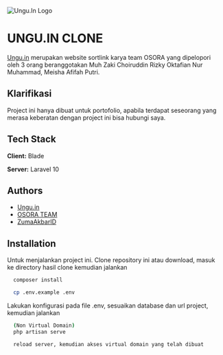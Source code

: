 ![Ungu.In Logo](https://ungu.in/assets/img/logo/unguin.svg)

# UNGU.IN CLONE

[Ungu.in](https://ungu.in/) merupakan website sortlink karya team OSORA yang dipelopori oleh 3 orang beranggotakan Muh Zaki Choiruddin Rizky Oktafian Nur Muhammad, Meisha Afifah Putri.

## Klarifikasi

Project ini hanya dibuat untuk portofolio, apabila terdapat seseorang yang merasa keberatan dengan project ini bisa hubungi saya.

## Tech Stack

**Client:** Blade

**Server:** Laravel 10

## Authors

-   [Ungu.in](https://ungu.in/)
-   [OSORA TEAM](https://www.linkedin.com/company/osorateam)
-   [ZumaAkbarID](https://github.com/ZumaAkbarID)

## Installation

Untuk menjalankan project ini.
Clone repository ini atau download, masuk ke directory hasil clone kemudian jalankan

```bash
  composer install
```

```bash
  cp .env.example .env
```

Lakukan konfigurasi pada file .env, sesuaikan database dan url project, kemudian jalankan

```bash
  (Non Virtual Domain)
  php artisan serve
```

```bash
  reload server, kemudian akses virtual domain yang telah dibuat
```
